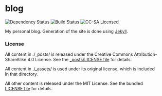 blog
=========

[![Dependency Status](https://img.shields.io/gemnasium/akerl/blog.svg?style=flat)](https://gemnasium.com/akerl/blog)
[![Build Status](https://img.shields.io/travis/akerl/blog.svg?style=flat)](https://travis-ci.org/akerl/blog)
[![CC-SA Licensed](http://img.shields.io/badge/license-CC--BY--SA-green.svg?style=flat)](http://creativecommons.org/licenses/by-sa/4.0/)

My personal blog. Generation of the site is done using [Jekyll](http://jekyllrb.com/).

### License

All content in ./\_posts/ is released under the Creative Commons Attribution-ShareAlike 4.0 License. See the [\_posts/LICENSE file](_posts/LICENSE) for details.

All content in ./\_assets/ is used under its original license, which is included in that directory.

All other content is released under the MIT License. See the bundled [LICENSE file](LICENSE) for details.

